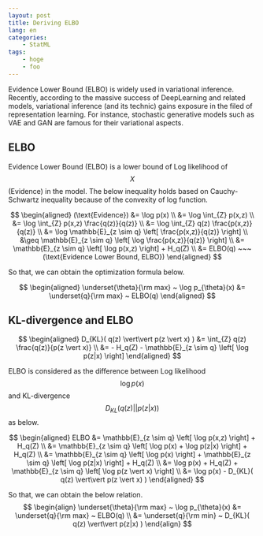 ```yaml
---
layout: post
title: Deriving ELBO
lang: en
categories:
    - StatML
tags:
    - hoge
    - foo
---
```




Evidence Lower Bound (ELBO) is widely used in variational inference. Recently, according to the massive success of DeepLearning and related models, variational inference (and its technic) gains exposure in the filed of representation learning. For instance, stochastic generative models such as VAE and GAN are famous for their variational aspects.



## ELBO

Evidence Lower Bound (ELBO) is a lower bound of Log likelihood of $$X$$ (Evidence) in the model. The below inequality holds based on Cauchy-Schwartz inequality because of the convexity of log function.


$$
\begin{aligned}
(\text{Evidence})
&= \log p(x) \\
&= \log \int_{Z} p(x,z) \\
&= \log \int_{Z} p(x,z) \frac{q(z)}{q(z)} \\
&= \log \int_{Z} q(z) \frac{p(x,z)}{q(z)} \\
&= \log \mathbb{E}_{z \sim q} \left[ \frac{p(x,z)}{q(z)} \right] \\
&\geq \mathbb{E}_{z \sim q} \left[ \log \frac{p(x,z)}{q(z)} \right] \\
&= \mathbb{E}_{z \sim q} \left[ \log p(x,z) \right] + H_q(Z) \\
&= ELBO(q) ~~~ (\text{Evidence Lower Bound, ELBO})
\end{aligned}
$$


So that, we can obtain the optimization formula below.


$$
\begin{aligned}
\underset{\theta}{\rm max} ~ \log p_{\theta}(x) 
&= \underset{q}{\rm max} ~ ELBO(q)
\end{aligned}
$$



## KL-divergence and ELBO


$$
\begin{aligned}
D_{KL}( q(z) \vert\vert p(z \vert x) ) 
&= \int_{Z} q(z) \frac{q(z)}{p(z \vert x)} \\
&= - H_q(Z) - \mathbb{E}_{z \sim q} \left[ \log p(z|x) \right]
\end{aligned}
$$

ELBO is considered as the difference between Log likelihood  $$\log p(x)$$ and KL-divergence $$D_{KL}( q(z) \vert\vert p(z \vert x) )$$ as below.

$$
\begin{aligned}
ELBO 
&= \mathbb{E}_{z \sim q} \left[ \log p(x,z) \right] + H_q(Z) \\
&= \mathbb{E}_{z \sim q} \left[ \log p(x) + \log p(z|x) \right] + H_q(Z) \\
&= \mathbb{E}_{z \sim q} \left[ \log p(x) \right] + \mathbb{E}_{z \sim q} \left[ \log p(z|x) \right] + H_q(Z) \\
&= \log p(x) + H_q(Z) + \mathbb{E}_{z \sim q} \left[ \log p(z \vert x) \right] \\
&= \log p(x) - D_{KL}( q(z) \vert\vert p(z \vert x) ) 
\end{aligned}
$$



So that, we can obtain the below relation.
$$
\begin{align}
\underset{\theta}{\rm max} ~ \log p_{\theta}(x) 
&= \underset{q}{\rm max} ~ ELBO(q) \\
&= \underset{q}{\rm min} ~ D_{KL}( q(z) \vert\vert p(z|x) ) 
\end{align}
$$
